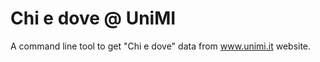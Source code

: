 Chi e dove @ UniMI
==================

A command line tool to get "Chi e dove" data from www.unimi.it website.

